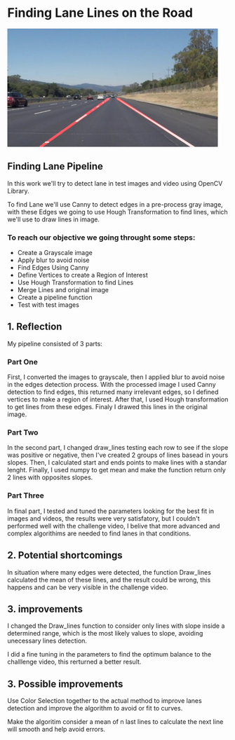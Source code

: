 # Finding Lane Lines on the Road

<img src="examples/laneLines_thirdPass.jpg" width="480"/>


## Finding Lane Pipeline

In this work we'll try to detect lane in test images and video using OpenCV Library.


To find Lane we'll use Canny to detect edges in a pre-process gray image, with these Edges we going to use Hough Transformation to find lines, which we'll use to draw lines in image. 


### To reach our objective we going throught some steps:

* Create a Grayscale image
* Apply blur to avoid noise
* Find Edges Using Canny
* Define Vertices to create a Region of Interest
* Use Hough Transformation to find Lines
* Merge Lines and original image
* Create a pipeline function
* Test with test images


## 1. Reflection

My pipeline consisted of 3 parts:

### Part One

First, I converted the images to grayscale, then I applied blur to avoid noise in the edges detection process. With the processed image I used Canny detection to find edges, this returned many irrelevant edges, so I defined vertices to make a region of interest. After that, I used Hough transformation to get lines from these edges. Finaly I drawed this lines in the original image. 

### Part Two

In the second part, I changed draw_lines testing each row to see if the slope was positive or negative, then I've created 2 groups of lines basead in yours slopes. Then, I calculated start and ends points to make lines with a standar lenght. Finally, I used numpy to get mean and make  the function return only 2 lines with opposites slopes.

### Part Three

In final part, I tested and tuned the parameters looking for the best fit in images and videos, the results were very satisfatory, but I couldn't performed well with the challenge video, I belive that more advanced and complex algorithims are needed to find lanes in that conditions. 


## 2. Potential shortcomings 


In situation where many edges were detected, the function Draw_lines calculated the mean of these lines, and the result could be wrong, this happens and can be very visible in the challenge video. 


## 3. improvements

I changed the Draw_lines function to consider only lines with slope inside a determined range, which is the most likely values to slope, avoiding unecessary lines detection.

I did a fine tuning in the parameters to find the optimum balance to the challlenge video, this rerturned a better result. 

## 3. Possible improvements

Use Color Selection together to the actual method to improve lanes detection and improve the algorithm to avoid or fit to curves. 

Make the algoritim consider a mean of n last lines to calculate the next line will smooth and help avoid errors.

